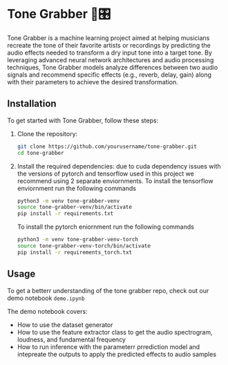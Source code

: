 # Tone Grabber 🎸🎛️
Tone Grabber is a machine learning project aimed at helping musicians recreate the tone of their favorite artists or recordings by predicting the audio effects needed to transform a dry input tone into a target tone. By leveraging advanced neural network architectures and audio processing techniques, Tone Grabber models analyze differences between two audio signals and recommend specific effects (e.g., reverb, delay, gain) along with their parameters to achieve the desired transformation.

## Installation

To get started with Tone Grabber, follow these steps:

1. Clone the repository:
    ```sh
    git clone https://github.com/yourusername/tone-grabber.git
    cd tone-grabber
    ```

2. Install the required dependencies:
    due to cuda dependency issues with the versions of pytorch and tensorflow used in this project we recommend using 2 separate enviornments.
    To install the tensorflow enviornment run the following commands 
    ```sh
    python3 -m venv tone-grabber-venv
    source tone-grabber-venv/bin/activate
    pip install -r requirements.txt
    ```
    To install the pytorch eniornment run the following commands
    ```sh
    python3 -m venv tone-grabber-venv-torch
    source tone-grabber-venv-torch/bin/activate
    pip install -r requirements_torch.txt
    ```
## Usage
To get a betterr understanding of the tone grabber repo, check out our demo notebook ```demo.ipynb```

The demo notebook covers:
- How to use the dataset generator
- How to use the feature extractor class to get the audio spectrogram, loudness, and fundamental frequency 
- How to run inference with the parameterr prrediction model and intepreate the outputs to apply the predicted effects to audio samples
